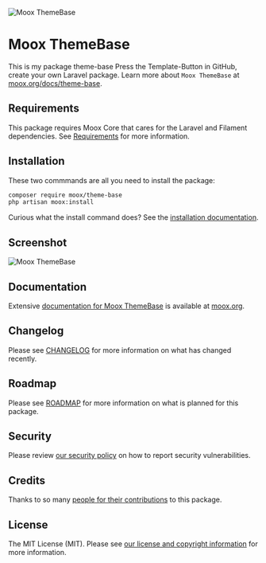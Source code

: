 ![Moox ThemeBase](https://github.com/mooxphp/moox/raw/main/art/banner/made-with-moox.jpg)

# Moox ThemeBase

This is my package theme-base Press the Template-Button in GitHub, create your own Laravel package. Learn more about `Moox ThemeBase` at [moox.org/docs/theme-base](https://moox.org/docs/theme-base).

## Requirements

This package requires Moox Core that cares for the Laravel and Filament dependencies. See [Requirements](https://moox.org/docs/requirements) for more information.

## Installation

These two commmands are all you need to install the package:

```bash
composer require moox/theme-base
php artisan moox:install
```

Curious what the install command does? See the [installation documentation](https://moox.org/docs/installation).

## Screenshot

![Moox ThemeBase](https://github.com/mooxphp/moox/raw/main/art/screenshots/made-with-moox.jpg)

## Documentation

Extensive [documentation for Moox ThemeBase](https://moox.org/docs/theme-base) is available at [moox.org](https://moox.org).

## Changelog

Please see [CHANGELOG](CHANGELOG.md) for more information on what has changed recently.

## Roadmap

Please see [ROADMAP](ROADMAP.md) for more information on what is planned for this package.

## Security

Please review [our security policy](https://moox.org/docs/security) on how to report security vulnerabilities.

## Credits

Thanks to so many [people for their contributions](https://moox.org/docs/credits) to this package.

## License

The MIT License (MIT). Please see [our license and copyright information](https://moox.org/docs/license) for more information.

